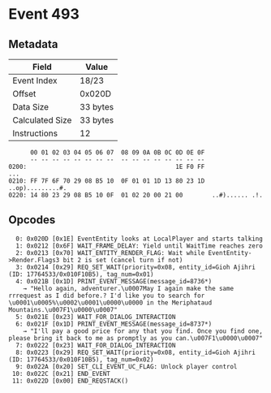 # Event 493

## Metadata

| Field           | Value    |
|-----------------|----------|
| Event Index     | 18/23    |
| Offset          | 0x020D   |
| Data Size       | 33 bytes |
| Calculated Size | 33 bytes |
| Instructions    | 12       |

```
      00 01 02 03 04 05 06 07  08 09 0A 0B 0C 0D 0E 0F
      -- -- -- -- -- -- -- --  -- -- -- -- -- -- -- --
0200:                                         1E F0 FF               ...
0210: FF 7F 6F 70 29 08 B5 10  0F 01 01 1D 13 80 23 1D  ..op).........#.
0220: 14 80 23 29 08 B5 10 0F  01 02 20 00 21 00        ..#)...... .!.  
```

## Opcodes

```
  0: 0x020D [0x1E] EventEntity looks at LocalPlayer and starts talking
  1: 0x0212 [0x6F] WAIT_FRAME_DELAY: Yield until WaitTime reaches zero
  2: 0x0213 [0x70] WAIT_ENTITY_RENDER_FLAG: Wait while EventEntity->Render.Flags3 bit 2 is set (cancel turn if not)
  3: 0x0214 [0x29] REQ_SET_WAIT(priority=0x08, entity_id=Gioh Ajihri (ID: 17764533/0x010F10B5), tag_num=0x01)
  4: 0x021B [0x1D] PRINT_EVENT_MESSAGE(message_id=8736*)
    → "Hello again, adventurer.\u0007May I again make the same rrrequest as I did before.? I'd like you to search for \u0001\u0005%\u0002\u0001\u0000\u0000 in the Meriphataud Mountains.\u007F1\u0000\u0007"
  5: 0x021E [0x23] WAIT_FOR_DIALOG_INTERACTION
  6: 0x021F [0x1D] PRINT_EVENT_MESSAGE(message_id=8737*)
    → "I'll pay a good price for any that you find. Once you find one, please bring it back to me as promptly as you can.\u007F1\u0000\u0007"
  7: 0x0222 [0x23] WAIT_FOR_DIALOG_INTERACTION
  8: 0x0223 [0x29] REQ_SET_WAIT(priority=0x08, entity_id=Gioh Ajihri (ID: 17764533/0x010F10B5), tag_num=0x02)
  9: 0x022A [0x20] SET_CLI_EVENT_UC_FLAG: Unlock player control
 10: 0x022C [0x21] END_EVENT
 11: 0x022D [0x00] END_REQSTACK()
```
